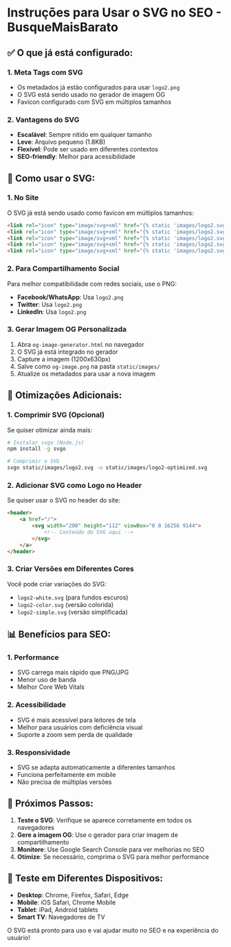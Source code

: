 # Instruções para Usar o SVG no SEO - BusqueMaisBarato

## ✅ O que já está configurado:

### 1. Meta Tags com SVG
- Os metadados já estão configurados para usar `logo2.png`
- O SVG está sendo usado no gerador de imagem OG
- Favicon configurado com SVG em múltiplos tamanhos

### 2. Vantagens do SVG
- **Escalável**: Sempre nítido em qualquer tamanho
- **Leve**: Arquivo pequeno (1.8KB)
- **Flexível**: Pode ser usado em diferentes contextos
- **SEO-friendly**: Melhor para acessibilidade

## 🎨 Como usar o SVG:

### 1. No Site
O SVG já está sendo usado como favicon em múltiplos tamanhos:
```html
<link rel="icon" type="image/svg+xml" href="{% static 'images/logo2.svg' %}" sizes="any">
<link rel="icon" type="image/svg+xml" href="{% static 'images/logo2.svg' %}" sizes="32x32">
<link rel="icon" type="image/svg+xml" href="{% static 'images/logo2.svg' %}" sizes="48x48">
<link rel="icon" type="image/svg+xml" href="{% static 'images/logo2.svg' %}" sizes="96x96">
<link rel="icon" type="image/svg+xml" href="{% static 'images/logo2.svg' %}" sizes="192x192">
```

### 2. Para Compartilhamento Social
Para melhor compatibilidade com redes sociais, use o PNG:
- **Facebook/WhatsApp**: Usa `logo2.png`
- **Twitter**: Usa `logo2.png`
- **LinkedIn**: Usa `logo2.png`

### 3. Gerar Imagem OG Personalizada
1. Abra `og-image-generator.html` no navegador
2. O SVG já está integrado no gerador
3. Capture a imagem (1200x630px)
4. Salve como `og-image.png` na pasta `static/images/`
5. Atualize os metadados para usar a nova imagem

## 🔧 Otimizações Adicionais:

### 1. Comprimir SVG (Opcional)
Se quiser otimizar ainda mais:
```bash
# Instalar svgo (Node.js)
npm install -g svgo

# Comprimir o SVG
svgo static/images/logo2.svg -o static/images/logo2-optimized.svg
```

### 2. Adicionar SVG como Logo no Header
Se quiser usar o SVG no header do site:
```html
<header>
    <a href="/">
        <svg width="200" height="112" viewBox="0 0 16256 9144">
            <!-- Conteúdo do SVG aqui -->
        </svg>
    </a>
</header>
```

### 3. Criar Versões em Diferentes Cores
Você pode criar variações do SVG:
- `logo2-white.svg` (para fundos escuros)
- `logo2-color.svg` (versão colorida)
- `logo2-simple.svg` (versão simplificada)

## 📊 Benefícios para SEO:

### 1. Performance
- SVG carrega mais rápido que PNG/JPG
- Menor uso de banda
- Melhor Core Web Vitals

### 2. Acessibilidade
- SVG é mais acessível para leitores de tela
- Melhor para usuários com deficiência visual
- Suporte a zoom sem perda de qualidade

### 3. Responsividade
- SVG se adapta automaticamente a diferentes tamanhos
- Funciona perfeitamente em mobile
- Não precisa de múltiplas versões

## 🚀 Próximos Passos:

1. **Teste o SVG**: Verifique se aparece corretamente em todos os navegadores
2. **Gere a imagem OG**: Use o gerador para criar imagem de compartilhamento
3. **Monitore**: Use Google Search Console para ver melhorias no SEO
4. **Otimize**: Se necessário, comprima o SVG para melhor performance

## 📱 Teste em Diferentes Dispositivos:

- **Desktop**: Chrome, Firefox, Safari, Edge
- **Mobile**: iOS Safari, Chrome Mobile
- **Tablet**: iPad, Android tablets
- **Smart TV**: Navegadores de TV

O SVG está pronto para uso e vai ajudar muito no SEO e na experiência do usuário!

